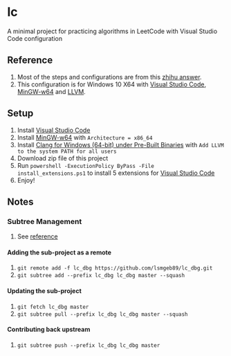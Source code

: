 # lc

A minimal project for practicing algorithms in LeetCode with Visual Studio Code configuration

## Reference

1. Most of the steps and configurations are from this [zhihu answer][ref].
1. This configuration is for Windows 10 X64 with [Visual Studio Code][vsc], [MinGW-w64][mingw64] and [LLVM][llvm].

## Setup

1. Install [Visual Studio Code][vsc]
1. Install [MinGW-w64][mingw64d] with `Architecture = x86_64`
1. Install [Clang for Windows (64-bit) under Pre-Built Binaries][llvmd] with `Add LLVM to the system PATH for all users`
1. Download zip file of this project
1. Run `powershell -ExecutionPolicy ByPass -File install_extensions.ps1` to install 5 extensions for [Visual Studio Code][vsc]
1. Enjoy!

## Notes

### Subtree Management

1. See [reference][subtree_ref]

#### Adding the sub-project as a remote

1. `git remote add -f lc_dbg https://github.com/lsmgeb89/lc_dbg.git`
1. `git subtree add --prefix lc_dbg lc_dbg master --squash`

#### Updating the sub-project

1. `git fetch lc_dbg master`
1. `git subtree pull --prefix lc_dbg lc_dbg master --squash`

#### Contributing back upstream

1. `git subtree push --prefix lc_dbg lc_dbg master`

[ref]: https://www.zhihu.com/question/30315894/answer/154979413
[vsc]: https://code.visualstudio.com/
[vscd]: https://code.visualstudio.com/docs/?dv=win
[mingw64]: https://mingw-w64.org/doku.php
[mingw64d]: https://sourceforge.net/projects/mingw-w64/
[llvm]: http://llvm.org/
[llvmd]: http://releases.llvm.org/download.html
[subtree_ref]: https://www.atlassian.com/blog/git/alternatives-to-git-submodule-git-subtree
